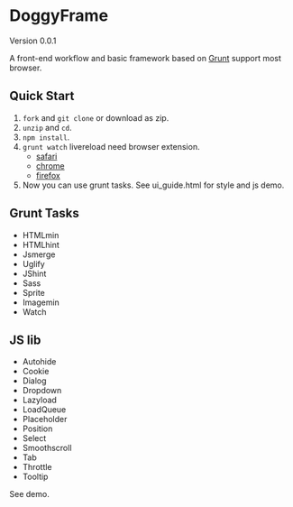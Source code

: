 # DoggyFrame

Version 0.0.1

A front-end workflow and basic framework based on [Grunt](http://gruntjs.com/) support most browser.

## Quick Start

1. `fork` and `git clone` or download as zip.
2. `unzip` and `cd`.
3. `npm install`.
4. `grunt watch` livereload need browser extension.
    - [safari](http://download.livereload.com/2.0.9/LiveReload-2.0.9.safariextz)
    - [chrome](https://chrome.google.com/webstore/detail/livereload/jnihajbhpnppcggbcgedagnkighmdlei)
    - [firefox](http://download.livereload.com/2.0.8/LiveReload-2.0.8.xpi)
5. Now you can use grunt tasks. See ui_guide.html for style and js demo.

## Grunt Tasks

- HTMLmin
- HTMLhint
- Jsmerge
- Uglify
- JShint
- Sass
- Sprite
- Imagemin
- Watch

## JS lib

- Autohide
- Cookie
- Dialog
- Dropdown
- Lazyload
- LoadQueue
- Placeholder
- Position
- Select
- Smoothscroll
- Tab
- Throttle
- Tooltip

See demo.
